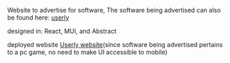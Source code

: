 Website to advertise for software, The software being advertised can also be found here: [userly](https://github.com/MBreeding04/Userly) 


designed in: React, MUI, and Abstract

deployed website [Userly website](https://mbreeding04.github.io/UserlyWebsite/)(since software being advertised pertains to a pc game, no need to make UI accessible to mobile)
